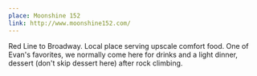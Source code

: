 ```yaml
---
place: Moonshine 152
link: http://www.moonshine152.com/
---
```

Red Line to Broadway. Local place serving upscale comfort food.  One of Evan's favorites, we normally come here for drinks and a light dinner, dessert (don't skip dessert here) after rock climbing.
